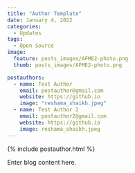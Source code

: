 ```yaml
---
title: "Author Template"
date: January 4, 2022
categories:
  - Updates
tags:
  - Open Source
image:
  feature: posts_images/AFME2-photo.png
  thumb: posts_images/AFME2-photo.png

postauthors:
  - name: Test Author
    email: postauthor@gmail.com
    website: https://github.io
    image: "reshama_shaikh.jpeg"
  - name: Test Author 2
    email: postauthor2@gmail.com
    website: https://github.io
    image: reshama_shaikh.jpeg
---
```

<div>
{% include postauthor.html %}
</div>



Enter blog content here.

